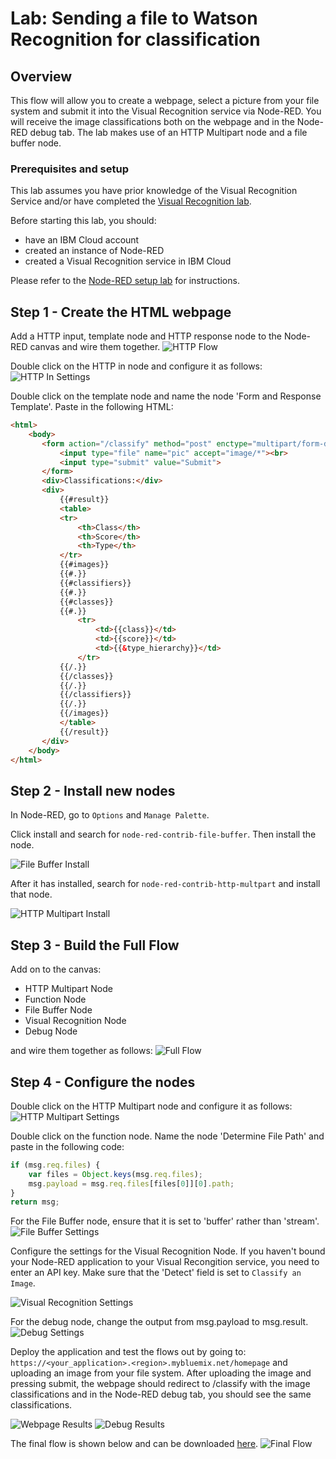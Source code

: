 # Lab: Sending a file to Watson Recognition for classification

## Overview
This flow will allow you to create a webpage, select a picture from your file system and submit it into the Visual Recognition service via Node-RED. You will receive the image classifications both on the webpage and in the Node-RED debug tab. The lab makes use of an HTTP Multipart node and a file buffer node.

### Prerequisites and setup
This lab assumes you have prior knowledge of the Visual Recognition Service and/or have completed the [Visual Recognition lab](/basic_examples/visual_recognition.README.md).

Before starting this lab, you should:
- have an IBM Cloud account
- created an instance of Node-RED
- created a Visual Recognition service in IBM Cloud

Please refer to the [Node-RED setup lab](/introduction_to_node_red/README.md) for instructions.

## Step 1 - Create the HTML webpage
Add a HTTP input, template node and HTTP response node to the Node-RED canvas and wire them together.
![`HTTP Flow`](images/http_in_flow.png)

Double click on the HTTP in node and configure it as follows:
![`HTTP In Settings`](images/http_in_settings.png)

Double click on the template node and name the node 'Form and Response Template'. Paste in the following HTML:  

```HTML
<html>
    <body>
       <form action="/classify" method="post" enctype="multipart/form-data">
           <input type="file" name="pic" accept="image/*"><br>
           <input type="submit" value="Submit">
       </form>
       <div>Classifications:</div>
       <div>
           {{#result}}
           <table>
           <tr>
               <th>Class</th>
               <th>Score</th>
               <th>Type</th>
           </tr>
           {{#images}}
           {{#.}}
           {{#classifiers}}
           {{#.}}
           {{#classes}}
           {{#.}}
               <tr>
                   <td>{{class}}</td>
                   <td>{{score}}</td>
                   <td>{{&type_hierarchy}}</td>
               </tr>
           {{/.}}
           {{/classes}}
           {{/.}}
           {{/classifiers}}
           {{/.}}
           {{/images}}
           </table>
           {{/result}}
       </div>
    </body>
</html>
```

## Step 2 - Install new nodes
In Node-RED, go to `Options` and `Manage Palette`.

Click install and search for `node-red-contrib-file-buffer`. Then install the node.

![`File Buffer Install`](images/file_buffer.png)

After it has installed, search for `node-red-contrib-http-multpart` and install that node.

![`HTTP Multipart Install`](images/http_multipart_node.png)

## Step 3 - Build the Full Flow
Add on to the canvas:
- HTTP Multipart Node
- Function Node
- File Buffer Node
- Visual Recognition Node
- Debug Node

and wire them together as follows:
![`Full Flow`](images/full_flow.png)

## Step 4 - Configure the nodes
Double click on the HTTP Multipart node and configure it as follows:
![`HTTP Multipart Settings`](images/http_multipart_settings.png)

Double click on the function node. Name the node 'Determine File Path' and paste in the following code:
```JavaScript
if (msg.req.files) {
    var files = Object.keys(msg.req.files);
    msg.payload = msg.req.files[files[0]][0].path;
}
return msg;
```

For the File Buffer node, ensure that it is set to 'buffer' rather than 'stream'.
![`File Buffer Settings`](images/buffer_settings.png)

Configure the settings for the Visual Recognition Node. If you haven't bound your Node-RED application to your Visual Recongition service, you need to enter an API key. Make sure that the 'Detect' field is set to `Classify an Image`.

![`Visual Recognition Settings`](images/visual_recognition_settings.png)

For the debug node, change the output from msg.payload to msg.result.
![`Debug Settings`](images/debug_settings.png)

Deploy the application and test the flows out by going to: `https://<your_application>.<region>.mybluemix.net/homepage` and uploading an image from your file system. After uploading the image and pressing submit, the webpage should redirect to /classify with the image classifications and in the Node-RED debug tab, you should see the same classifications.

![`Webpage Results`](images/webpage_results.png)
![`Debug Results`](images/debug_results.png)

The final flow is shown below and can be downloaded [here](files/full_flow.json).
![`Final Flow`](images/final_flow.png)

